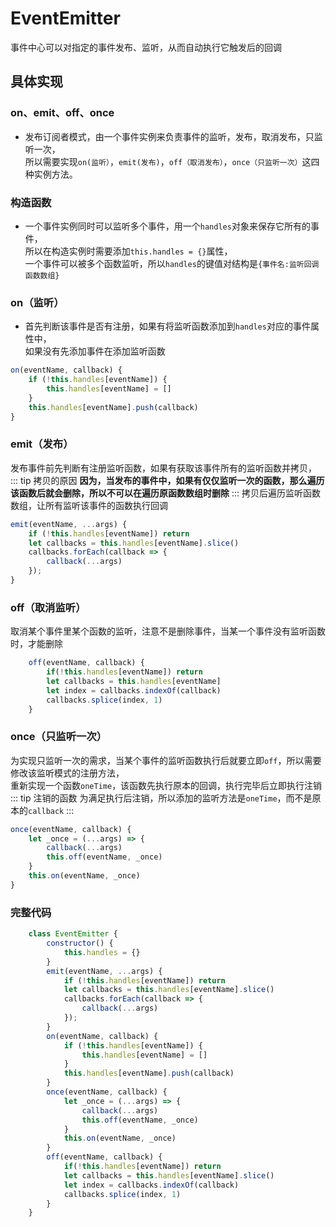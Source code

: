 # EventEmitter
事件中心可以对指定的事件发布、监听，从而自动执行它触发后的回调

## 具体实现
### on、emit、off、once
- 发布订阅者模式，由一个事件实例来负责事件的监听，发布，取消发布，只监听一次，<br/>
所以需要实现`on(监听）`，`emit(发布)`，`off（取消发布）`，`once（只监听一次）`这四种实例方法。<br/>
### 构造函数
- 一个事件实例同时可以监听多个事件，用一个`handles`对象来保存它所有的事件，<br/>
所以在构造实例时需要添加`this.handles = {}`属性，<br/>
一个事件可以被多个函数监听，所以`handles`的键值对结构是`{事件名:监听回调函数数组}`

### on（监听）
- 首先判断该事件是否有注册，如果有将监听函数添加到`handles`对应的事件属性中，<br/>
如果没有先添加事件在添加监听函数
```javascript
on(eventName, callback) {
    if (!this.handles[eventName]) {
        this.handles[eventName] = []
    }
    this.handles[eventName].push(callback)
}
```

### emit（发布）
发布事件前先判断有注册监听函数，如果有获取该事件所有的监听函数并拷贝，<br/>
::: tip 拷贝的原因
**因为，当发布的事件中，如果有仅仅监听一次的函数，那么遍历该函数后就会删除，所以不可以在遍历原函数数组时删除**
:::
拷贝后遍历监听函数数组，让所有监听该事件的函数执行回调
```javascript
emit(eventName, ...args) {
    if (!this.handles[eventName]) return
    let callbacks = this.handles[eventName].slice()
    callbacks.forEach(callback => {
        callback(...args)
    });
}
```

### off（取消监听）
取消某个事件里某个函数的监听，注意不是删除事件，当某一个事件没有监听函数时，才能删除
```javascript
    off(eventName, callback) {
        if(!this.handles[eventName]) return
        let callbacks = this.handles[eventName]
        let index = callbacks.indexOf(callback)
        callbacks.splice(index, 1)
    }
```

### once（只监听一次）
为实现只监听一次的需求，当某个事件的监听函数执行后就要立即`off`，所以需要修改该监听模式的注册方法，<br/>
重新实现一个函数`oneTime`，该函数先执行原本的回调，执行完毕后立即执行注销
::: tip 注销的函数
为满足执行后注销，所以添加的监听方法是`oneTime`，而不是原本的`callback`
:::
```javascript
once(eventName, callback) {
    let _once = (...args) => {
        callback(...args)
        this.off(eventName, _once)
    }
    this.on(eventName, _once)
}
```

### 完整代码
```javascript
    class EventEmitter {
        constructor() {
            this.handles = {}
        }
        emit(eventName, ...args) {
            if (!this.handles[eventName]) return
            let callbacks = this.handles[eventName].slice()
            callbacks.forEach(callback => {
                callback(...args)
            });
        }
        on(eventName, callback) {
            if (!this.handles[eventName]) {
                this.handles[eventName] = []
            }
            this.handles[eventName].push(callback)
        }
        once(eventName, callback) {
            let _once = (...args) => {
                callback(...args)
                this.off(eventName, _once)
            }
            this.on(eventName, _once)
        }
        off(eventName, callback) {
            if(!this.handles[eventName]) return
            let callbacks = this.handles[eventName].slice()
            let index = callbacks.indexOf(callback)
            callbacks.splice(index, 1)
        }
    }
```